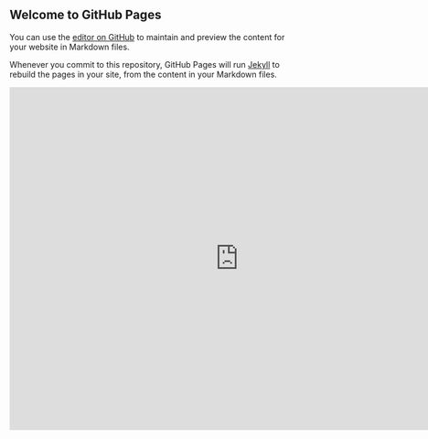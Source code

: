 ## Welcome to GitHub Pages

You can use the [editor on GitHub](https://github.com/yuxinguo13/dsc90-wi22-hw06/edit/main/README.md) to maintain and preview the content for your website in Markdown files.

Whenever you commit to this repository, GitHub Pages will run [Jekyll](https://jekyllrb.com/) to rebuild the pages in your site, from the content in your Markdown files.

<iframe src='https://github.com/yuxinguo13/dsc90-wi22-hw06/edit/main/snow-map.html' width=800 height=600 frameBorder=0></iframe>
